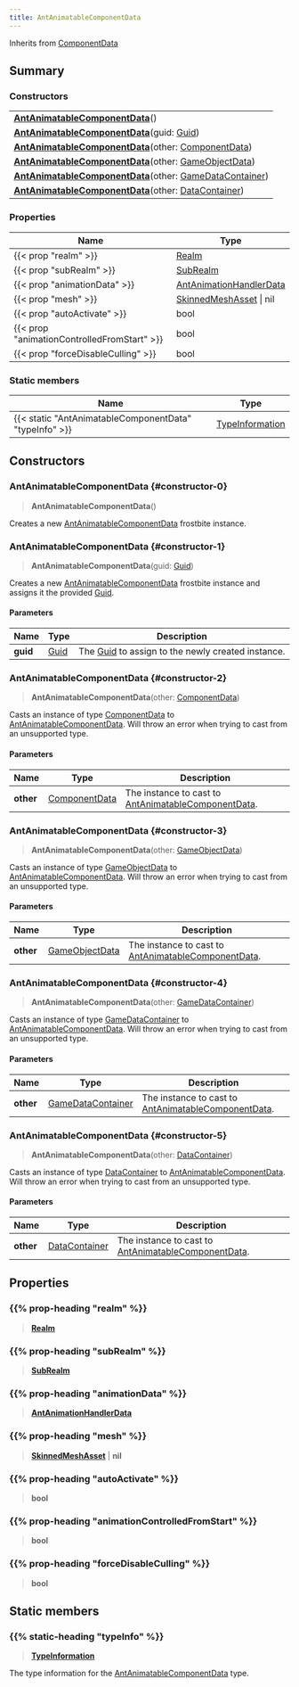 ```yaml
---
title: AntAnimatableComponentData
---
```


Inherits from [ComponentData](/vext/ref/fb/componentdata)

## Summary

### Constructors

|  |
| --- |
| **[AntAnimatableComponentData](#constructor-0)**() |
| **[AntAnimatableComponentData](#constructor-1)**(guid: [Guid](/vext/ref/shared/type/guid)) |
| **[AntAnimatableComponentData](#constructor-2)**(other: [ComponentData](/vext/ref/fb/componentdata)) |
| **[AntAnimatableComponentData](#constructor-3)**(other: [GameObjectData](/vext/ref/fb/gameobjectdata)) |
| **[AntAnimatableComponentData](#constructor-4)**(other: [GameDataContainer](/vext/ref/fb/gamedatacontainer)) |
| **[AntAnimatableComponentData](#constructor-5)**(other: [DataContainer](/vext/ref/shared/type/datacontainer)) |

### Properties

| Name | Type |
| ---- | ---- |
| {{< prop "realm" >}} | [Realm](/vext/ref/fb/realm) |
| {{< prop "subRealm" >}} | [SubRealm](/vext/ref/fb/subrealm) |
| {{< prop "animationData" >}} | [AntAnimationHandlerData](/vext/ref/fb/antanimationhandlerdata) |
| {{< prop "mesh" >}} | [SkinnedMeshAsset](/vext/ref/fb/skinnedmeshasset) \| nil |
| {{< prop "autoActivate" >}} | bool |
| {{< prop "animationControlledFromStart" >}} | bool |
| {{< prop "forceDisableCulling" >}} | bool |

### Static members

| Name | Type |
| ---- | ---- |
| {{< static "AntAnimatableComponentData" "typeInfo" >}} | [TypeInformation](/vext/ref/shared/type/typeinformation) |

## Constructors

### AntAnimatableComponentData {#constructor-0}

> **AntAnimatableComponentData**()

Creates a new [AntAnimatableComponentData](/vext/ref/fb/antanimatablecomponentdata) frostbite instance.

### AntAnimatableComponentData {#constructor-1}

> **AntAnimatableComponentData**(guid: [Guid](/vext/ref/shared/type/guid))

Creates a new [AntAnimatableComponentData](/vext/ref/fb/antanimatablecomponentdata) frostbite instance and assigns it the provided [Guid](/vext/ref/shared/type/guid).

#### Parameters

| Name | Type | Description |
| ---- | ---- | ----------- |
| **guid** | [Guid](/vext/ref/shared/type/guid) | The [Guid](/vext/ref/shared/type/guid) to assign to the newly created instance. |

### AntAnimatableComponentData {#constructor-2}

> **AntAnimatableComponentData**(other: [ComponentData](/vext/ref/fb/componentdata))

Casts an instance of type [ComponentData](/vext/ref/fb/componentdata) to [AntAnimatableComponentData](/vext/ref/fb/antanimatablecomponentdata). Will throw an error when trying to cast from an unsupported type.

#### Parameters

| Name | Type | Description |
| ---- | ---- | ----------- |
| **other** | [ComponentData](/vext/ref/fb/componentdata) | The instance to cast to [AntAnimatableComponentData](/vext/ref/fb/antanimatablecomponentdata). |

### AntAnimatableComponentData {#constructor-3}

> **AntAnimatableComponentData**(other: [GameObjectData](/vext/ref/fb/gameobjectdata))

Casts an instance of type [GameObjectData](/vext/ref/fb/gameobjectdata) to [AntAnimatableComponentData](/vext/ref/fb/antanimatablecomponentdata). Will throw an error when trying to cast from an unsupported type.

#### Parameters

| Name | Type | Description |
| ---- | ---- | ----------- |
| **other** | [GameObjectData](/vext/ref/fb/gameobjectdata) | The instance to cast to [AntAnimatableComponentData](/vext/ref/fb/antanimatablecomponentdata). |

### AntAnimatableComponentData {#constructor-4}

> **AntAnimatableComponentData**(other: [GameDataContainer](/vext/ref/fb/gamedatacontainer))

Casts an instance of type [GameDataContainer](/vext/ref/fb/gamedatacontainer) to [AntAnimatableComponentData](/vext/ref/fb/antanimatablecomponentdata). Will throw an error when trying to cast from an unsupported type.

#### Parameters

| Name | Type | Description |
| ---- | ---- | ----------- |
| **other** | [GameDataContainer](/vext/ref/fb/gamedatacontainer) | The instance to cast to [AntAnimatableComponentData](/vext/ref/fb/antanimatablecomponentdata). |

### AntAnimatableComponentData {#constructor-5}

> **AntAnimatableComponentData**(other: [DataContainer](/vext/ref/shared/type/datacontainer))

Casts an instance of type [DataContainer](/vext/ref/shared/type/datacontainer) to [AntAnimatableComponentData](/vext/ref/fb/antanimatablecomponentdata). Will throw an error when trying to cast from an unsupported type.

#### Parameters

| Name | Type | Description |
| ---- | ---- | ----------- |
| **other** | [DataContainer](/vext/ref/shared/type/datacontainer) | The instance to cast to [AntAnimatableComponentData](/vext/ref/fb/antanimatablecomponentdata). |

## Properties

### {{% prop-heading "realm" %}}

> **[Realm](/vext/ref/fb/realm)**

### {{% prop-heading "subRealm" %}}

> **[SubRealm](/vext/ref/fb/subrealm)**

### {{% prop-heading "animationData" %}}

> **[AntAnimationHandlerData](/vext/ref/fb/antanimationhandlerdata)**

### {{% prop-heading "mesh" %}}

> **[SkinnedMeshAsset](/vext/ref/fb/skinnedmeshasset)** \| **nil**

### {{% prop-heading "autoActivate" %}}

> **bool**

### {{% prop-heading "animationControlledFromStart" %}}

> **bool**

### {{% prop-heading "forceDisableCulling" %}}

> **bool**

## Static members

### {{% static-heading "typeInfo" %}}

> **[TypeInformation](/vext/ref/shared/type/typeinformation)**

The type information for the [AntAnimatableComponentData](/vext/ref/fb/antanimatablecomponentdata) type.

